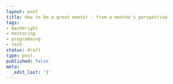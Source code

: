 ```yaml
---
layout: post
title: How to be a great mentor - from a mentee's perspective
tags:
- Hackbright
- mentoring
- programming
- tech
status: draft
type: post
published: false
meta:
  _edit_last: '1'
---
```


